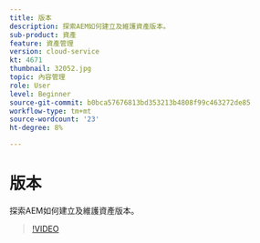 ```yaml
---
title: 版本
description: 探索AEM如何建立及維護資產版本。
sub-product: 資產
feature: 資產管理
version: cloud-service
kt: 4671
thumbnail: 32052.jpg
topic: 內容管理
role: User
level: Beginner
source-git-commit: b0bca57676813bd353213b4808f99c463272de85
workflow-type: tm+mt
source-wordcount: '23'
ht-degree: 8%

---
```



# 版本

探索AEM如何建立及維護資產版本。

>[!VIDEO](https://video.tv.adobe.com/v/32052/?quality=12&learn=on&hidetitle=true)
